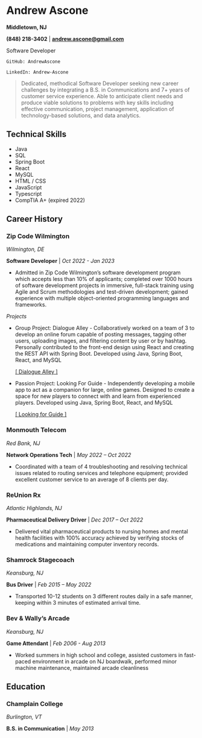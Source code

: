 # Andrew Ascone
**Middletown, NJ**

**(848) 218-3402** | **andrew.ascone@gmail.com**

Software Developer

    GitHub: AndrewAscone

    LinkedIn: Andrew-Ascone

> Dedicated, methodical Software Developer seeking new career challenges by integrating a B.S. in Communications and 7+ years of
customer service experience. Able to anticipate client needs and produce viable solutions to problems with key skills including effective
communication, project management, application of technology-based solutions, and data analytics.

## Technical Skills
* Java
* SQL
* Spring Boot
* React
* MySQL
* HTML / CSS
* JavaScript
* Typescript
* CompTIA A+ (expired 2022)


## Career History
### Zip Code Wilmington
*Wilmington, DE*

**Software Developer** | *Oct 2022 - Jan 2023*
* Admitted in Zip Code Wilmington’s software development program which accepts less than 10% of applicants; completed over 1000 hours of software development projects in immersive, full-stack training using Agile and Scrum methodologies and test-driven development; gained experience with multiple object-oriented programming languages and frameworks.

*Projects*
* Group Project: Dialogue Alley - Collaboratively worked on a team of 3 to develop an online forum capable of posting messages, tagging other users, uploading images, and filtering content by user or by hashtag. Personally contributed to the front-end design using React and creating the REST API with Spring Boot. Developed using Java, Spring Boot, React, and MySQL 

    [[ Dialogue Alley ]](https://github.com/Formosa-Twitter/DialogueAlley)

* Passion Project: Looking For Guide - Independently developing a mobile app to act as a companion for large, online games. Designed to create a space for new players to connect with and learn from experienced players. Developed using Java, Spring Boot, React, and MySQL 

    [[ Looking for Guide ]](https://github.com/AndrewAscone/LookingForGuide)

### Monmouth Telecom
*Red Bank, NJ*

**Network Operations Tech** | *May 2022 – Oct 2022*
* Coordinated with a team of 4 troubleshooting and resolving technical issues related to routing services and telephone equipment; provided excellent customer service to an average of 8 clients per day.

### ReUnion Rx
*Atlantic Highlands, NJ*

**Pharmaceutical Delivery Driver** | *Dec 2017 – Oct 2022*
* Delivered vital pharmaceutical products to nursing homes and mental health facilities with 100% accuracy achieved by verifying stocks of medications and maintaining computer inventory records.

### Shamrock Stagecoach
*Keansburg, NJ*

**Bus Driver** | *Feb 2015 – May 2022*
* Transported 10-12 students on 3 different routes daily in a safe manner, keeping within 3 minutes of estimated arrival time.

### Bev & Wally’s Arcade
*Keansburg, NJ*

**Game Attendant** | *Feb 2006 - Aug 2013*
* Worked summers in high school and college, assisted customers in fast-paced environment in arcade on NJ boardwalk, performed minor machine maintenance, maintained arcade cleanliness

## Education
### Champlain College
*Burlington, VT*

**B.S. in Communication** | *May 2013*